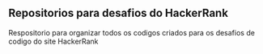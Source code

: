 ## Repositorios para desafios do HackerRank

Respositorio para organizar todos os codigos criados para os desafios de codigo do site HackerRank